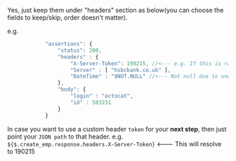 Yes, just keep them under "headers" section as below(you can choose the fields to keep/skip, order doesn't matter).

e.g.
```javaScript
            "assertions": {
                "status": 200,
                "headers" : {
                    "X-Server-Token": 190215, //<--- e.g. If this is random, then use "$NOT.NULL"
                    "Server" : [ "hsbcbank.co.uk" ],
                    "DateTime" : "$NOT.NULL" //<--- Not null due to undeterministic for every response 
                },
                "body": {
                    "login" : "octocat",
                    "id" : 583231
                }
            }
```

 In case you want to use a custom header `token` for your **next step**, then just point your `JSON path` to that header. 
 e.g.
 `${$.create_emp.response.headers.X-Server-Token}`  <--- This will resolve to 190215
